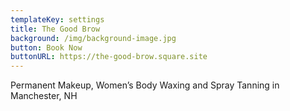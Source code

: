 ```yaml
---
templateKey: settings
title: The Good Brow
background: /img/background-image.jpg
button: Book Now
buttonURL: https://the-good-brow.square.site
---
```

Permanent Makeup, Women’s Body Waxing and Spray Tanning in Manchester, NH